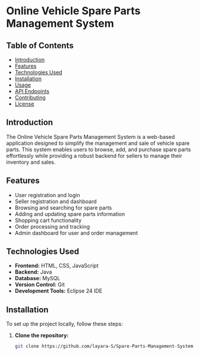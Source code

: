 # Online Vehicle Spare Parts Management System

## Table of Contents
- [Introduction](#introduction)
- [Features](#features)
- [Technologies Used](#technologies-used)
- [Installation](#installation)
- [Usage](#usage)
- [API Endpoints](#api-endpoints)
- [Contributing](#contributing)
- [License](#license)

## Introduction
The Online Vehicle Spare Parts Management System is a web-based application designed to simplify the management and sale of vehicle spare parts. This system enables users to browse, add, and purchase spare parts effortlessly while providing a robust backend for sellers to manage their inventory and sales.

## Features
- User registration and login
- Seller registration and dashboard
- Browsing and searching for spare parts
- Adding and updating spare parts information
- Shopping cart functionality
- Order processing and tracking
- Admin dashboard for user and order management

## Technologies Used
- **Frontend:** HTML, CSS, JavaScript
- **Backend:** Java
- **Database:** MySQL
- **Version Control:** Git
- **Development Tools:** Eclipse 24 IDE

## Installation
To set up the project locally, follow these steps:

1. **Clone the repository:**
   ```bash
   git clone https://github.com/layara-S/Spare-Parts-Management-System.git

